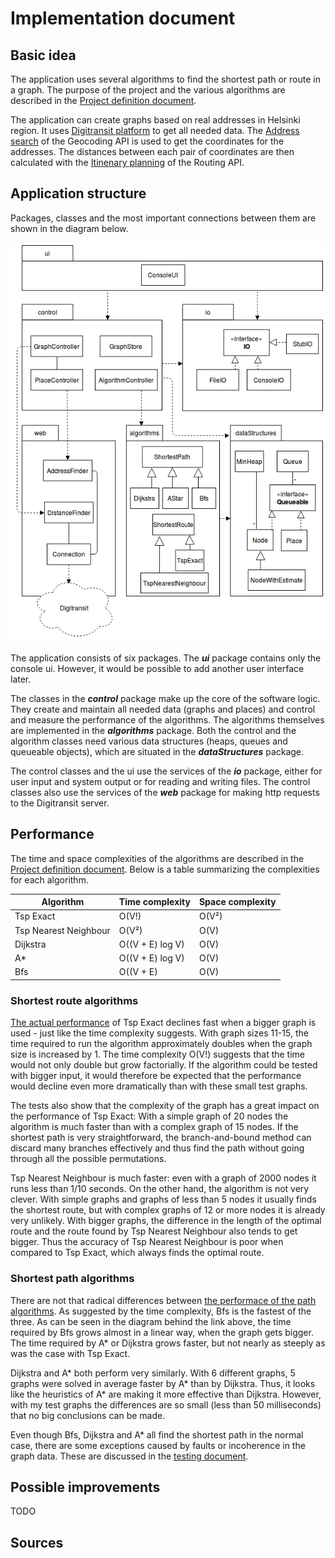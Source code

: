 # Implementation document

## Basic idea

The application uses several algorithms to find the shortest path or route in a graph. The purpose of the project and the various algorithms are described in the [Project definition document](https://github.com/mshroom/WhereToStopForADrink/blob/master/documentation/project_definition.md).

The application can create graphs based on real addresses in Helsinki region. It uses [Digitransit platform](https://digitransit.fi/en/developers/) to get all needed data. The [Address search](https://digitransit.fi/en/developers/apis/2-geocoding-api/address-search/) of the Geocoding API is used to get the coordinates for the addresses. The distances between each pair of coordinates are then calculated with the [Itinenary planning](https://digitransit.fi/en/developers/apis/1-routing-api/itinerary-planning/) of the Routing API.

## Application structure

Packages, classes and the most important connections between them are shown in the diagram below.

![UML diagram](https://github.com/mshroom/WhereToStopForADrink/blob/master/documentation/architecture.png)

The application consists of six packages. The _**ui**_ package contains only the console ui. However, it would be possible to add another user interface later.

The classes in the _**control**_ package make up the core of the software logic. They create and maintain all needed data (graphs and places) and control and measure the performance of the algorithms. The algorithms themselves are implemented in the _**algorithms**_ package. Both the control and the algorithm classes need various data structures (heaps, queues and queueable objects), which are situated in the _**dataStructures**_ package.

The control classes and the ui use the services of the _**io**_ package, either for user input and system output or for reading and writing files. The control classes also use the services of the _**web**_ package for making http requests to the Digitransit server.

  
## Performance
  
The time and space complexities of the algorithms are described in the [Project definition document](https://github.com/mshroom/WhereToStopForADrink/blob/master/documentation/project_definition.md). Below is a table summarizing the complexities for each algorithm.

| Algorithm | Time complexity | Space complexity |
|---|---|---|
| Tsp Exact | O(V!) | O(V²) |
| Tsp Nearest Neighbour | O(V²) | O(V) |
| Dijkstra | O((V + E) log V) | O(V) |
| A* | O((V + E) log V) | O(V) |
| Bfs | O((V + E) |  O(V) |

### Shortest route algorithms 

[The actual performance](https://github.com/mshroom/WhereToStopForADrink/blob/master/documentation/testing_document.md#route-algorithms) of Tsp Exact declines fast when a bigger graph is used - just like the time complexity suggests. With graph sizes 11-15, the time required to run the algorithm approximately doubles when the graph size is increased by 1. The time complexity O(V!) suggests that the time would not only double but grow factorially. If the algorithm could be tested with bigger input, it would therefore be expected that the performance would decline even more dramatically than with these small test graphs.

The tests also show that the complexity of the graph has a great impact on the performance of Tsp Exact: With a simple graph of 20 nodes the algorithm is much faster than with a complex graph of 15 nodes. If the shortest path is very straightforward, the branch-and-bound method can discard many branches effectively and thus find the path without going through all the possible permutations.

Tsp Nearest Neighbour is much faster: even with a graph of 2000 nodes it runs less than 1/10 seconds. On the other hand, the algorithm is not very clever. With simple graphs and graphs of less than 5 nodes it usually finds the shortest route, but with complex graphs of 12 or more nodes it is already very unlikely. With bigger graphs, the difference in the length of the optimal route and the route found by Tsp Nearest Neighbour also tends to get bigger. Thus the accuracy of Tsp Nearest Neighbour is poor when compared to Tsp Exact, which always finds the optimal route.

### Shortest path algorithms

There are not that radical differences between [the performace of the path algorithms](https://github.com/mshroom/WhereToStopForADrink/blob/master/documentation/testing_document.md#path-algorithms). As suggested by the time complexity, Bfs is  the fastest of the three. As can be seen in the diagram behind the link above, the time required by Bfs grows almost in a linear way, when the graph gets bigger. The time required by A* or Dijkstra grows faster, but not nearly as steeply as was the case with Tsp Exact.

Dijkstra and A* both perform very similarly. With 6 different graphs, 5 graphs were solved in average faster by A* than by Dijkstra. Thus, it looks like the heuristics of A* are making it more effective than Dijkstra. However, with my test graphs the differences are so small (less than 50 milliseconds) that no big conclusions can be made.

Even though Bfs, Dijkstra and A* all find the shortest path in the normal case, there are some exceptions caused by faults or incoherence in the graph data. These are discussed in the [testing document](https://github.com/mshroom/WhereToStopForADrink/blob/master/documentation/testing_document.md#algorithm-accuracy).
  
## Possible improvements
  
TODO
  
## Sources
  
  
